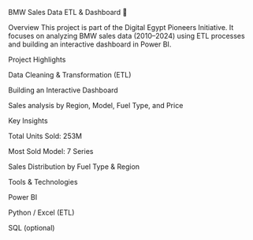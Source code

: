 BMW Sales Data ETL & Dashboard 🚀

Overview
This project is part of the Digital Egypt Pioneers Initiative.
It focuses on analyzing BMW sales data (2010–2024) using ETL processes and building an interactive dashboard in Power BI.

Project Highlights

Data Cleaning & Transformation (ETL)

Building an Interactive Dashboard

Sales analysis by Region, Model, Fuel Type, and Price


Key Insights

Total Units Sold: 253M

Most Sold Model: 7 Series

Sales Distribution by Fuel Type & Region


Tools & Technologies

Power BI

Python / Excel (ETL)

SQL (optional)
